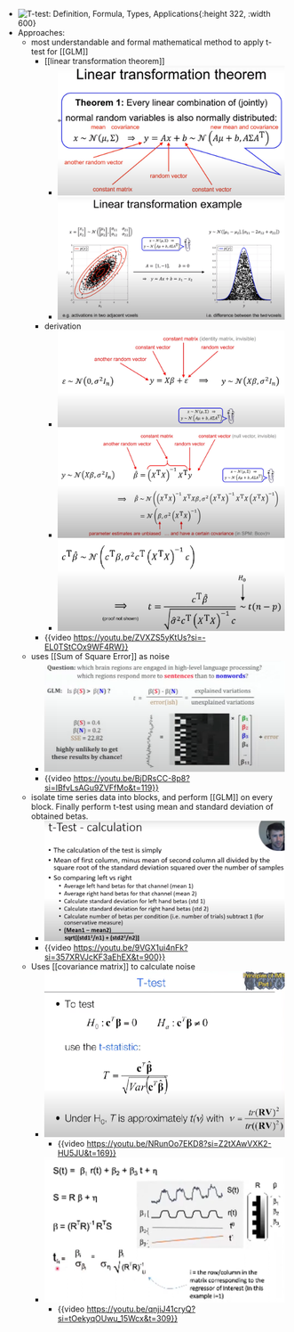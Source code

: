 - ![T-test: Definition, Formula, Types, Applications](https://encrypted-tbn0.gstatic.com/images?q=tbn:ANd9GcTsNUHzZk2cpqSUeN1bngv2oc9u3c7u9PBitw&s){:height 322, :width 600}
- Approaches:
	- most understandable and formal mathematical method to apply t-test for [[GLM]]
		- [[linear transformation theorem]]
			- ![image.png](../assets/image_1720545737580_0.png)
			- ![image.png](../assets/image_1720546207361_0.png)
		- derivation
			- ![image.png](../assets/image_1720547295899_0.png)
			- ![image.png](../assets/image_1720547378216_0.png)
			- ![image.png](../assets/image_1720595783253_0.png)
		- {{video https://youtu.be/ZVXZS5yKtUs?si=-EL0TStCOx9WF4RW}}
	- uses [[Sum of Square Error]] as noise
		- ![image.png](../assets/image_1718083227527_0.png)
		- {{video https://youtu.be/BjDRsCC-8p8?si=IBfvLsAGu9ZVFfMo&t=119}}
	- isolate time series data into blocks, and perform [[GLM]] on every block. Finally perform t-test using mean and standard deviation of obtained betas.
		- ![image.png](../assets/image_1718083276275_0.png)
		- {{video https://youtu.be/9VGX1ui4nFk?si=357XRVJcKF3aEhEX&t=900}}
	- Uses [[covariance matrix]] to calculate noise
		- ![image.png](../assets/image_1718083300213_0.png)
			- {{video https://youtu.be/NRunOo7EKD8?si=Z2tXAwVXK2-HU5JU&t=169}}
		- ![image.png](../assets/image_1718083344656_0.png)
			- {{video https://youtu.be/qnjiJ41cryQ?si=tOekyqOUwu_15Wcx&t=309}}